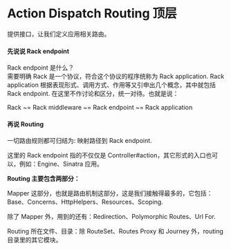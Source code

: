 # Action Dispatch Routing 顶层

提供接口，让我们定义应用相关路由。

#### 先说说 Rack endpoint

Rack endpoint 是什么？
<br>
需要明确 Rack 是一个协议，符合这个协议的程序统称为 Rack application. Rack application 根据表现形式、调用方式、作用等又引申出几个概念，其中就包括 Rack endpoint. 在这里不作讨论和区分，统一对待。也就是说：

Rack ~= Rack middleware ~= Rack endpoint ~= Rack application

#### 再说 Routing

一切路由规则都可归结为: 映射路径到 Rack endpoint.

这里的 Rack endpoint 指的不仅仅是 Controller#action，其它形式的入口也可以，例如：Engine、Sinatra 应用。

**Routing 主要包含两部分：**

Mapper 这部分，也就是路由机制这部分，这是我们接触得最多的，它包括：Base、Concerns、HttpHelpers、Resources、Scoping.

除了 Mapper 外，用到的还有：Redirection、Polymorphic Routes、Url For.

Routing 所在文件、目录：除 RouteSet、Routes Proxy 和 Journey 外，routing 目录里的其它模块。
